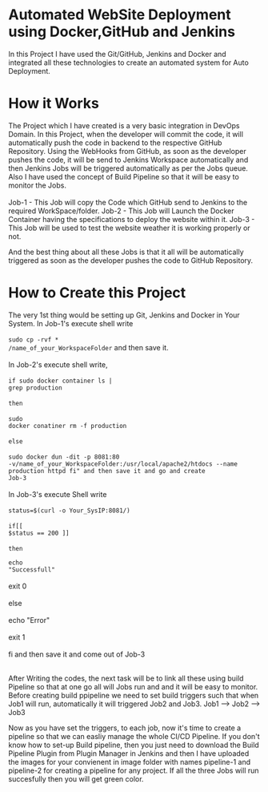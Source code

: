 # Automated WebSite Deployment using Docker,GitHub and Jenkins

In this Project I have used the Git/GitHub, Jenkins and Docker and integrated all these technologies to create an automated system for Auto Deployment.

# How it Works
The Project which I have created is a very basic integration in DevOps Domain. In this Project, when the developer will commit the code, it will automatically push the code in backend to the respective GitHub Repository. Using the WebHooks from GitHub, as soon as the developer pushes the code, it will be send to Jenkins Workspace automatically and then Jenkins Jobs will be triggered automatically as per the Jobs queue. Also I have used the concept of Build Pipeline so that it will be easy to monitor the Jobs.<br><br>
Job-1 - This Job will copy the Code which GitHub send to Jenkins to the required WorkSpace/folder.
Job-2 - This Job will Launch the Docker Container having the specifications to deploy the website within it.
Job-3 - This Job will be used to test the website weather it is working properly or not.

And the best thing about all these Jobs is that it all will be automatically triggered as soon as the developer pushes the code to GitHub Repository.

# How to Create this Project
The very 1st thing would be setting up Git, Jenkins and Docker in Your System.
In Job-1's execute shell write<br><br>
  <code>sudo cp -rvf * /name_of_your_WorkspaceFolder</code> and then save it.<br><br>
In Job-2's execute shell write,<br><br>
  <code>if sudo docker container ls | grep production</code><br><br>
  <code>then</code><br><br>
  <code>sudo docker conatiner rm -f production</code><br><br>
  <code>else</code><br><br>
  <code>sudo docker dun -dit -p 8081:80 -v/name_of_your_WorkspaceFolder:/usr/local/apache2/htdocs --name production httpd fi" and then save it and go and create Job-3</code><br><br>
In Job-3's execute Shell write<br><br>
  <code>status=$(curl -o Your_SysIP:8081/)</code><br><br>
  <code>if[[ $status == 200 ]]</code><br><br>
  <code>then<br><br></code>
  <code>echo "Successfull"</code><br><br>
  exit 0<br><br>
  else<br><br>
  echo "Error"<br><br>
  exit 1<br><br>
  fi and then save it and come out of Job-3<br><br>
  
After Writing the codes, the next task will be to link all these using build Pipeline so that at one go all will Jobs run and and it will be easy to monitor. Before creating build ppipeline we need to set build triggers such that when Job1 will run, automatically it will triggered Job2 and Job3. Job1 --> Job2 --> Job3


Now as you have set the triggers, to each job, now it's time to create a pipeline so that we can easliy manage the whole CI/CD Pipeline. If you don't know how to set-up Build pipeline, then you just need to download the Build Pipeline Plugin from Plugin Manager in Jenkins and then I have uploaded the images for your convienent in image folder with names pipeline-1 and pipeline-2 for creating a pipeline for any project. If all the three Jobs will run succesfully then you will get green color.
